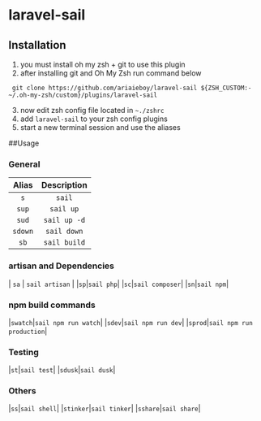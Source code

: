 # laravel-sail
## Installation
1. you must install oh my zsh + git to use this plugin
2. after installing git and Oh My Zsh run command below
```
 git clone https://github.com/ariaieboy/laravel-sail ${ZSH_CUSTOM:-~/.oh-my-zsh/custom}/plugins/laravel-sail
```

3. now edit zsh config file located in ```~./zshrc```
4. add ```laravel-sail``` to your zsh config plugins 
5. start a new terminal session and use the aliases

##Usage

### General
| Alias | Description |
|:-:|:-:|
| `s`  |  `sail` |
| `sup`  |  `sail up` |
| `sud`  |  `sail up -d` |
| `sdown`  |  `sail down` |
|`sb`|`sail build`|

### artisan and Dependencies 
| `sa`  |  `sail artisan` |
|`sp`|`sail php`|
|`sc`|`sail composer`|
|`sn`|`sail npm`|

### npm build commands
|`swatch`|`sail npm run watch`|
|`sdev`|`sail npm run dev`|
|`sprod`|`sail npm run production`|

### Testing
|`st`|`sail test`|
|`sdusk`|`sail dusk`|

### Others
|`ss`|`sail shell`|
|`stinker`|`sail tinker`|
|`sshare`|`sail share`|